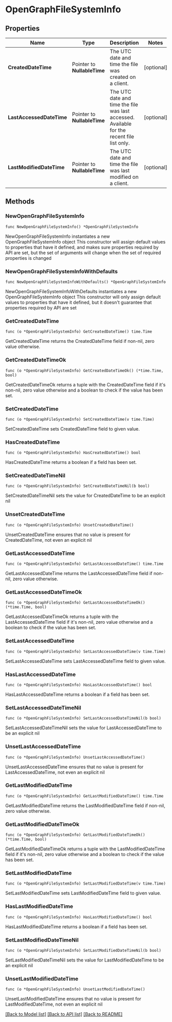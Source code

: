 # OpenGraphFileSystemInfo

## Properties

Name | Type | Description | Notes
------------ | ------------- | ------------- | -------------
**CreatedDateTime** | Pointer to **NullableTime** | The UTC date and time the file was created on a client. | [optional] 
**LastAccessedDateTime** | Pointer to **NullableTime** | The UTC date and time the file was last accessed. Available for the recent file list only. | [optional] 
**LastModifiedDateTime** | Pointer to **NullableTime** | The UTC date and time the file was last modified on a client. | [optional] 

## Methods

### NewOpenGraphFileSystemInfo

`func NewOpenGraphFileSystemInfo() *OpenGraphFileSystemInfo`

NewOpenGraphFileSystemInfo instantiates a new OpenGraphFileSystemInfo object
This constructor will assign default values to properties that have it defined,
and makes sure properties required by API are set, but the set of arguments
will change when the set of required properties is changed

### NewOpenGraphFileSystemInfoWithDefaults

`func NewOpenGraphFileSystemInfoWithDefaults() *OpenGraphFileSystemInfo`

NewOpenGraphFileSystemInfoWithDefaults instantiates a new OpenGraphFileSystemInfo object
This constructor will only assign default values to properties that have it defined,
but it doesn't guarantee that properties required by API are set

### GetCreatedDateTime

`func (o *OpenGraphFileSystemInfo) GetCreatedDateTime() time.Time`

GetCreatedDateTime returns the CreatedDateTime field if non-nil, zero value otherwise.

### GetCreatedDateTimeOk

`func (o *OpenGraphFileSystemInfo) GetCreatedDateTimeOk() (*time.Time, bool)`

GetCreatedDateTimeOk returns a tuple with the CreatedDateTime field if it's non-nil, zero value otherwise
and a boolean to check if the value has been set.

### SetCreatedDateTime

`func (o *OpenGraphFileSystemInfo) SetCreatedDateTime(v time.Time)`

SetCreatedDateTime sets CreatedDateTime field to given value.

### HasCreatedDateTime

`func (o *OpenGraphFileSystemInfo) HasCreatedDateTime() bool`

HasCreatedDateTime returns a boolean if a field has been set.

### SetCreatedDateTimeNil

`func (o *OpenGraphFileSystemInfo) SetCreatedDateTimeNil(b bool)`

 SetCreatedDateTimeNil sets the value for CreatedDateTime to be an explicit nil

### UnsetCreatedDateTime
`func (o *OpenGraphFileSystemInfo) UnsetCreatedDateTime()`

UnsetCreatedDateTime ensures that no value is present for CreatedDateTime, not even an explicit nil
### GetLastAccessedDateTime

`func (o *OpenGraphFileSystemInfo) GetLastAccessedDateTime() time.Time`

GetLastAccessedDateTime returns the LastAccessedDateTime field if non-nil, zero value otherwise.

### GetLastAccessedDateTimeOk

`func (o *OpenGraphFileSystemInfo) GetLastAccessedDateTimeOk() (*time.Time, bool)`

GetLastAccessedDateTimeOk returns a tuple with the LastAccessedDateTime field if it's non-nil, zero value otherwise
and a boolean to check if the value has been set.

### SetLastAccessedDateTime

`func (o *OpenGraphFileSystemInfo) SetLastAccessedDateTime(v time.Time)`

SetLastAccessedDateTime sets LastAccessedDateTime field to given value.

### HasLastAccessedDateTime

`func (o *OpenGraphFileSystemInfo) HasLastAccessedDateTime() bool`

HasLastAccessedDateTime returns a boolean if a field has been set.

### SetLastAccessedDateTimeNil

`func (o *OpenGraphFileSystemInfo) SetLastAccessedDateTimeNil(b bool)`

 SetLastAccessedDateTimeNil sets the value for LastAccessedDateTime to be an explicit nil

### UnsetLastAccessedDateTime
`func (o *OpenGraphFileSystemInfo) UnsetLastAccessedDateTime()`

UnsetLastAccessedDateTime ensures that no value is present for LastAccessedDateTime, not even an explicit nil
### GetLastModifiedDateTime

`func (o *OpenGraphFileSystemInfo) GetLastModifiedDateTime() time.Time`

GetLastModifiedDateTime returns the LastModifiedDateTime field if non-nil, zero value otherwise.

### GetLastModifiedDateTimeOk

`func (o *OpenGraphFileSystemInfo) GetLastModifiedDateTimeOk() (*time.Time, bool)`

GetLastModifiedDateTimeOk returns a tuple with the LastModifiedDateTime field if it's non-nil, zero value otherwise
and a boolean to check if the value has been set.

### SetLastModifiedDateTime

`func (o *OpenGraphFileSystemInfo) SetLastModifiedDateTime(v time.Time)`

SetLastModifiedDateTime sets LastModifiedDateTime field to given value.

### HasLastModifiedDateTime

`func (o *OpenGraphFileSystemInfo) HasLastModifiedDateTime() bool`

HasLastModifiedDateTime returns a boolean if a field has been set.

### SetLastModifiedDateTimeNil

`func (o *OpenGraphFileSystemInfo) SetLastModifiedDateTimeNil(b bool)`

 SetLastModifiedDateTimeNil sets the value for LastModifiedDateTime to be an explicit nil

### UnsetLastModifiedDateTime
`func (o *OpenGraphFileSystemInfo) UnsetLastModifiedDateTime()`

UnsetLastModifiedDateTime ensures that no value is present for LastModifiedDateTime, not even an explicit nil

[[Back to Model list]](../README.md#documentation-for-models) [[Back to API list]](../README.md#documentation-for-api-endpoints) [[Back to README]](../README.md)


